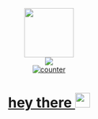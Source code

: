<div id="header" align="center">
  <img src="https://media.giphy.com/media/v1.Y2lkPTc5MGI3NjExdmJ2cjI2eW5nZDhudWlpdXNuOTBpcnN0bDJrcDF5YTdvNjcyaXdjZyZlcD12MV9pbnRlcm5hbF9naWZfYnlfaWQmY3Q9cw/M9gbBd9nbDrOTu1Mqx/giphy.gif" width="100"/>
  <div id="badges">
        <a href="http://t.me/alex99_QA">
     <img src="https://img.shields.io/badge/Telegram-blue?logo=Telegram&logoColor=white&style=for-the-badge"
          /a>
        </div>
          <img src="https://komarev.com/ghpvc/?username=alexandr1812&style=flat-square&color=blue" alt="counter"/>
          <h1>
            hey there
            <img src="https://media.giphy.com/media/v1.Y2lkPTc5MGI3NjExZXRrOTZteGcwdHlsZDhkbXN1YXRuYzM3cjV4ZzB2ODdqbGQ2eGd1ayZlcD12MV9pbnRlcm5hbF9naWZfYnlfaWQmY3Q9cw/hvRJCLFzcasrR4ia7z/giphy.gif" width=30px</h1>
</div>
